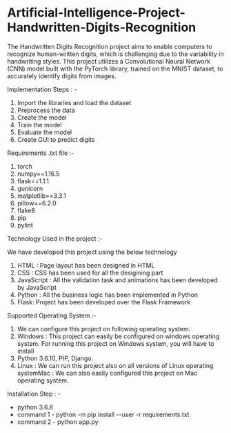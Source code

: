 # Artificial-Intelligence-Project-Handwritten-Digits-Recognition
The Handwritten Digits Recognition project aims to enable computers to recognize human-written digits, which is challenging due to the variability in handwriting styles.
This project utilizes a Convolutional Neural Network (CNN) model built with the PyTorch library, trained on the MNIST dataset, to accurately identify digits from images.

Implementation Steps : -

1) Import the libraries and load the dataset
2) Preprocess the data
3) Create the model
4) Train the model
5) Evaluate the model
6) Create GUI to predict digits

Requirements .txt file :-

1) torch
2) numpy==1.16.5
3) flask==1.1.1
4) gunicorn
5) matplotlib==3.3.1
6) pillow==6.2.0
7) flake8
8) pip
9) pylint
 

Technology Used in the project :-

We have developed this project using the below technology
1) HTML : Page layout has been designed in HTML
2) CSS : CSS has been used for all the desigining part
3) JavaScript : All the validation task and animations has been developed by JavaScript
4) Python : All the business logic has been implemented in Python
5) Flask: Project has been developed over the Flask Framework

Supported Operating System :-
1) We can configure this project on following operating system.
2) Windows : This project can easily be configured on windows operating system. For running this project on Windows system, you will have to install
3) Python 3.6.10, PIP, Django.
4) Linux : We can run this project also on all versions of Linux operating systemMac : We can also easily configured this project on Mac operating system.

Installation Step : -
- python 3.6.8
- command 1 - python -m pip install --user -r requirements.txt
- command 2 - python app.py
